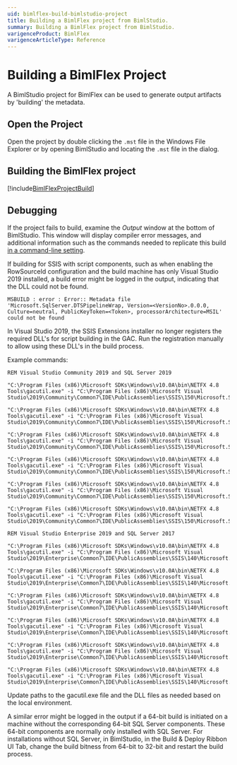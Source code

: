 ```yaml
---
uid: bimlflex-build-bimlstudio-project
title: Building a BimlFlex project from BimlStudio.
summary: Building a BimlFlex project from BimlStudio.
varigenceProduct: BimlFlex
varigenceArticleType: Reference
---
```

# Building a BimlFlex Project

A BimlStudio project for BimlFlex can be used to generate output artifacts by 'building' the metadata.

## Open the Project

Open the project by double clicking the `.mst` file in the Windows File Explorer or by opening BimlStudio and locating the `.mst` file in the dialog.

## Building the BimlFlex project

[!include[BimlFlexProjectBuild](_incl-header-bimlstudio-project-build.md)]

## Debugging

If the project fails to build, examine the *Output* window at the bottom of BimlStudio.
This window will display compiler error messages, and additional information such as the commands needed to replicate this build [in a command-line setting](xref:bimlflex-command-line-build).

If building for SSIS with script components, such as when enabling the RowSourceId configuration and the build machine has only Visual Studio 2019 installed, a build error might be logged in the output, indicating that the DLL could not be found.

`MSBUILD : error : Error:: Metadata file 'Microsoft.SqlServer.DTSPipelineWrap, Version=<VersionNo>.0.0.0, Culture=neutral, PublicKeyToken=<Token>, processorArchitecture=MSIL' could not be found`

In Visual Studio 2019, the SSIS Extensions installer no longer registers the required DLL's for script building in the GAC. Run the registration manually to allow using these DLL's in the build process.

Example commands:

```dos
REM Visual Studio Community 2019 and SQL Server 2019

"C:\Program Files (x86)\Microsoft SDKs\Windows\v10.0A\bin\NETFX 4.8 Tools\gacutil.exe" -i "C:\Program Files (x86)\Microsoft Visual Studio\2019\Community\Common7\IDE\PublicAssemblies\SSIS\150\Microsoft.SqlServer.DTSPipelineWrap.dll"

"C:\Program Files (x86)\Microsoft SDKs\Windows\v10.0A\bin\NETFX 4.8 Tools\gacutil.exe" -i "C:\Program Files (x86)\Microsoft Visual Studio\2019\Community\Common7\IDE\PublicAssemblies\SSIS\150\Microsoft.SqlServer.DTSRuntimeWrap.dll"

"C:\Program Files (x86)\Microsoft SDKs\Windows\v10.0A\bin\NETFX 4.8 Tools\gacutil.exe" -i "C:\Program Files (x86)\Microsoft Visual Studio\2019\Community\Common7\IDE\PublicAssemblies\SSIS\150\Microsoft.SqlServer.ManagedDTS.dll"

"C:\Program Files (x86)\Microsoft SDKs\Windows\v10.0A\bin\NETFX 4.8 Tools\gacutil.exe" -i "C:\Program Files (x86)\Microsoft Visual Studio\2019\Community\Common7\IDE\PublicAssemblies\SSIS\150\Microsoft.SqlServer.PipelineHost.dll"

"C:\Program Files (x86)\Microsoft SDKs\Windows\v10.0A\bin\NETFX 4.8 Tools\gacutil.exe" -i "C:\Program Files (x86)\Microsoft Visual Studio\2019\Community\Common7\IDE\PublicAssemblies\SSIS\150\Microsoft.SqlServer.ScriptTask.dll"

"C:\Program Files (x86)\Microsoft SDKs\Windows\v10.0A\bin\NETFX 4.8 Tools\gacutil.exe" -i "C:\Program Files (x86)\Microsoft Visual Studio\2019\Community\Common7\IDE\PublicAssemblies\SSIS\150\Microsoft.SqlServer.TxScript.dll"

REM Visual Studio Enterprise 2019 and SQL Server 2017

"C:\Program Files (x86)\Microsoft SDKs\Windows\v10.0A\bin\NETFX 4.8 Tools\gacutil.exe" -i "C:\Program Files (x86)\Microsoft Visual Studio\2019\Enterprise\Common7\IDE\PublicAssemblies\SSIS\140\Microsoft.SqlServer.DTSPipelineWrap.dll"

"C:\Program Files (x86)\Microsoft SDKs\Windows\v10.0A\bin\NETFX 4.8 Tools\gacutil.exe" -i "C:\Program Files (x86)\Microsoft Visual Studio\2019\Enterprise\Common7\IDE\PublicAssemblies\SSIS\140\Microsoft.SqlServer.DTSRuntimeWrap.dll"

"C:\Program Files (x86)\Microsoft SDKs\Windows\v10.0A\bin\NETFX 4.8 Tools\gacutil.exe" -i "C:\Program Files (x86)\Microsoft Visual Studio\2019\Enterprise\Common7\IDE\PublicAssemblies\SSIS\140\Microsoft.SqlServer.ManagedDTS.dll"

"C:\Program Files (x86)\Microsoft SDKs\Windows\v10.0A\bin\NETFX 4.8 Tools\gacutil.exe" -i "C:\Program Files (x86)\Microsoft Visual Studio\2019\Enterprise\Common7\IDE\PublicAssemblies\SSIS\140\Microsoft.SqlServer.PipelineHost.dll"

"C:\Program Files (x86)\Microsoft SDKs\Windows\v10.0A\bin\NETFX 4.8 Tools\gacutil.exe" -i "C:\Program Files (x86)\Microsoft Visual Studio\2019\Enterprise\Common7\IDE\PublicAssemblies\SSIS\140\Microsoft.SqlServer.ScriptTask.dll"

"C:\Program Files (x86)\Microsoft SDKs\Windows\v10.0A\bin\NETFX 4.8 Tools\gacutil.exe" -i "C:\Program Files (x86)\Microsoft Visual Studio\2019\Enterprise\Common7\IDE\PublicAssemblies\SSIS\140\Microsoft.SqlServer.TxScript.dll"
```

Update paths to the gacutil.exe file and the DLL files as needed based on the local environment.

A similar error might be logged in the output if a 64-bit build is initiated on a machine without the corresponding 64-bit SQL Server components. These 64-bit components are normally only installed with SQL Server. For installations without SQL Server, in BimlStudio, in the Build & Deploy Ribbon UI Tab, change the build bitness from 64-bit to 32-bit and restart the build process.
